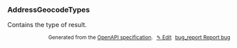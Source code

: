 <!--- This is a generated file, do not edit! -->
<!--- [START woosmap_http_schema_addressgeocodetypes] -->
<h3 class="schema-object" id="AddressGeocodeTypes">AddressGeocodeTypes</h3>

Contains the type of result.

<p style="text-align: right; font-size: smaller;">Generated from the <a data-label="openapi-github" href="https://github.com/woosmap/openapi-specification" title="Woosmap OpenAPI Specification" class="external">OpenAPI specification</a>.
<a data-label="openapi-github-woosmap-http-schema-addressgeocodetypes" data-action="edit" style="margin-left: 5px;" href="https://github.com/woosmap/openapi-specification/blob/main/specification/schemas/AddressGeocodeTypes.yml" title="Edit on GitHub">✎ Edit</a>
<a data-label="openapi-github-woosmap-http-schema-addressgeocodetypes" data-action="bug" style="margin-left: 5px;" href="https://github.com/woosmap/openapi-specification/issues/new?assignees=&labels=type%3A+bug%2C+triage+me&template=bug_report.md&title=[schemas] Bug - AddressGeocodeTypes" title="File bug for schemas on GitHub"><span class="material-icons">bug_report</span> Report bug</a>
</p>

<!--- [END woosmap_http_schema_addressgeocodetypes] -->
